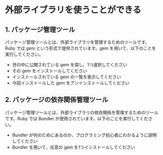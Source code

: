 # 外部ライブラリを使うことができる

## 1. パッケージ管理ツール

パッケージ管理ツールとは、外部ライブラリを管理するためのツールです。Ruby では gem という形式で提供されています。gem を用いて、以下のことを実行してください。

- 世の中に公開されている gem を探し、1つ選択してください
- その gem をインストールしてください
- インストールされている gem の一覧を表示してください
- 今回インストールした gem をアンインストールしてください

## 2. パッケージの依存関係管理ツール

パッケージ管理ツールとは、外部ライブラリの依存関係を管理するためのツールです。Ruby では Bundler が使用されています。以下のことを実行してください。

- Bundler が何のためにあるのか、プログラミング初心者にわかるように説明してください
- Bundler を用いて、任意の gem を1つインストールしてください
